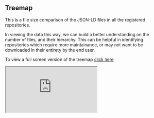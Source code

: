 

## Treemap 
This is a file size comparison of the JSON-LD files in all the registered repositories. 

In viewing the data this way, we can build a better understanding on the number of files, and their hierarchy. This can be helpful in identifying repositories which require more maintainance, or may not want to be downloaded in their entirety by the end user. 



To view a full screen version of the treemap [click here](https://wcrp-cmip.github.io/CMIP-LD/static/treemap/)

<iframe src="https://wcrp-cmip.github.io/CMIP-LD/static/treemap/"  \>